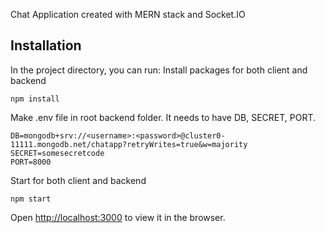 Chat Application created with MERN stack and Socket.IO

## Installation

In the project directory, you can run:
Install packages for both client and backend

`npm install`

Make .env file in root backend folder. It needs to have DB, SECRET, PORT.

```
DB=mongodb+srv://<username>:<password>@cluster0-11111.mongodb.net/chatapp?retryWrites=true&w=majority
SECRET=somesecretcode
PORT=8000
```

Start for both client and backend

`npm start`

Open [http://localhost:3000](http://localhost:3000) to view it in the browser.
